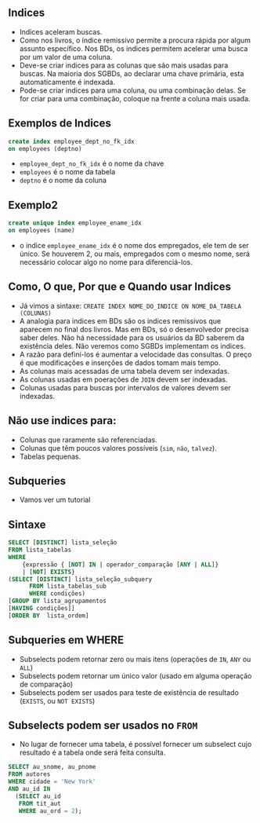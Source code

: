 ## Indices

- Indices aceleram buscas.
- Como nos livros, o índice remissivo permite a procura rápida por algum assunto específico. Nos BDs, os indices permitem acelerar uma busca por um valor de uma coluna.
- Deve-se criar indices para as colunas que são mais usadas para buscas. Na maioria dos SGBDs, ao declarar uma chave primária, esta automaticamente é indexada.
- Pode-se criar indices para uma coluna, ou uma combinação delas. Se for criar para uma combinação, coloque na frente a coluna mais usada.

## Exemplos de Indices

```SQL
create index employee_dept_no_fk_idx
on employees (deptno)
```

- `employee_dept_no_fk_idx` é o nome da chave
- `employees` é o nome da tabela
- `deptno` é o nome da coluna

## Exemplo2

```SQL
create unique index employee_ename_idx
on employees (name)
```

- o indice `employee_ename_idx` é o nome dos empregados, ele tem de ser único. Se houverem 2, ou mais, empregados com o mesmo nome, será necessário colocar algo no nome para diferenciá-los.

## Como, O que, Por que e Quando usar Indices

- Já vimos a sintaxe: `CREATE INDEX NOME_DO_INDICE ON NOME_DA_TABELA (COLUNAS)`
- A analogia para indices em BDs são os indices remissivos que aparecem no final dos livros. Mas em BDs, só o desenvolvedor precisa saber deles. Não há necessidade para os usuários da BD saberem da existência deles. Não veremos como SGBDs implementam os indices.
- A razão para definí-los é aumentar a velocidade das consultas. O preço é que modificações e inserções de dados tomam mais tempo.
- As colunas mais acessadas de uma tabela devem ser indexadas.
- As colunas usadas em poerações de `JOIN` devem ser indexadas.
- Colunas usadas para buscas por intervalos de valores devem ser indexadas.

## Não use indices para:

- Colunas que raramente são referenciadas.
- Colunas que têm poucos valores possíveis (`sim`, `não`, `talvez`).
- Tabelas pequenas.

## Subqueries

- Vamos ver um tutorial

## Sintaxe

```SQL
SELECT [DISTINCT] lista_seleção
FROM lista_tabelas
WHERE
    {expressão { [NOT] IN | operador_comparação [ANY | ALL]}
    | [NOT] EXISTS}
(SELECT [DISTINCT] lista_seleção_subquery
      FROM lista_tabelas_sub
      WHERE condições)
[GROUP BY lista_agrupamentos
[HAVING condições]]
[ORDER BY  lista_ordem]
```

## Subqueries em WHERE

- Subselects podem retornar zero ou mais itens (operações de `IN`, `ANY` ou `ALL`)
- Subselects podem retornar um único valor (usado em alguma operação de comparação)
- Subselects podem ser usados para teste de existência de resultado (`EXISTS`, ou `NOT EXISTS`)

## Subselects podem ser usados no `FROM`

- No lugar de fornecer uma tabela, é possível fornecer um subselect cujo resultado é a tabela onde será feita consulta.

```SQL
SELECT au_snome, au_pnome
FROM autores
WHERE cidade = 'New York'
AND au_id IN
  (SELECT au_id
   FROM tit_aut
   WHERE au_ord = 2);
```
